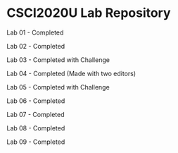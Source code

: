 # CSCI2020U Lab Repository

Lab 01 - Completed

Lab 02 - Completed

Lab 03 - Completed with Challenge

Lab 04 - Completed (Made with two editors)

Lab 05 - Completed with Challenge

Lab 06 - Completed

Lab 07 - Completed

Lab 08 - Completed

Lab 09 - Completed